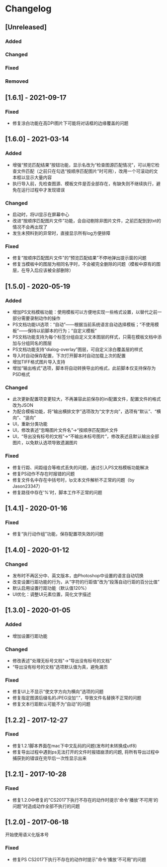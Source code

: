 # Changelog

## [Unreleased]
### Added
### Changed
### Fixed
### Removed


## [1.6.1] - 2021-09-17
### Fixed
- 修复涂白功能在高DPI图片下可能将对话框的边缘覆盖的问题

## [1.6.0] - 2021-03-14
### Added
- 增强“预览匹配结果”按钮功能，显示名改为“检查图源匹配情况”，可以用它检查文件匹配（之前只在勾选“按顺序匹配图片”时可用），改用一个可滚动的文本框以显示大量内容
- 执行导入前，先检查图源、模板文件是否全部存在，有缺失则不继续执行，避免在运行过程中才发现错误
### Changed
- 启动时，将UI显示在屏幕中心
- 改进“按顺序匹配图片文件”功能，会自动剔除非图片文件，之前匹配到到txt的情况不会再出现了
- 发生未预料到的异常时，直接显示所有log方便排障
### Fixed
- 修复“按顺序匹配图片文件”的“预览匹配结果”不停地弹出提示窗的问题
- 修复当模板中的图层为相同名字时，不会被完全删除的问题（模板中原有的图层，在导入后应该被全部删除）

## [1.5.0] - 2020-05-19
### Added
- 增加PS文档模板功能：使用模板可以方便地实现一些格式设置，以替代之前一部分需要录制动作的操作
- PS文档功能UI选项：“自动”——根据当前系统语言自动选择模板；“不使用模板”——保持以前脚本的行为；“自定义模板”
- PS文档功能支持为每个标签分组自定义文本图层的样式，只需在模板文档中添加与分组同名的图层
- PS文档功能支持“dialog-overlay”图层，可自定义涂白覆盖层的样式
- 导入时自动保存配置，下次打开脚本时自动加载上次的配置
- 增加TIFF格式图片导入支持
- 增加“输出格式”选项，脚本将自动转换导出的格式，此前脚本仅支持保存为PSD格式
### Changed
- 此次更新配置项变更较大，不再兼容此前保存的ini配置文件，配置文件的格式改为JSON
- 为配合模板功能，将“输出横排文字”选项改为“文字方向”，选项有“默认”、“横向”、“竖向”
- UI，重新分类功能
- UI，修改表述“忽略图片文件名”->“按顺序匹配图片文件
- UI，“导出没有标号的文档”->“不输出未标号图片”，修改表述且默认输出全部图片，以免默认选项导致遗漏图片
### Fixed
- 修复行距、间距组合等格式丢失的问题，通过引入PS文档模板功能解决
- 修复PS动作不存在时报错的问题
- 修复文件名中存在中括号时，lp文本文件解析不正常的问题（by Jason23347）
- 修复路径中存在'%'时，脚本工作不正常的问题


## [1.4.1] - 2020-01-16
### Fixed
- 修复“执行动作组”功能，保存配置项失效的问题

## [1.4.0] - 2020-01-12
### Changed
- 发布时不再区分中、英文版本，由Photoshop中设置的语言自动切换
- 改变设置行距功能的行为，从“字符的行距值”改为“段落自动行距的百分比值”
- 默认启用设置行距功能（默认值120%）
- UI优化：调整UI元素位置，简化文字描述

## [1.3.0] - 2020-01-05
### Added
- 增加设置行距功能

### Changed
- 修改表述"处理无标号文档"->“导出没有标号的文档”
- “导出没有标号的文档”选项默认值为真，避免漏页

### Fixed
- 修复UI上不显示“使文字方向为横向”选项的问题
- 修复指定图源后缀名的JPEG没加“.”，导致文件名替换不正常的问题
- 修复文本行距默认可能不为“自动”的问题

## [1.2.2] - 2017-12-27
### Fixed
- 修复1.2.1脚本界面在mac下中文乱码的问题(发布时未转换成utf8)
- 修复导出过程中遇到ps无法打开的文件时报错崩溃的问题, 将所有导出过程中捕获到的错误在完毕后一次性显示出来

## [1.2.1] - 2017-10-28
### Fixed
- 修复1.2.0中修复的"CS2017下执行不存在的动作时提示'命令'播放'不可用'的问题"时造成动作全部不执行的问题

## [1.2.0] - 2017-06-18
开始使用语义化版本号
### Fixed
- 修复PS CS2017下执行不存在的动作时提示"命令'播放'不可用"的问题
